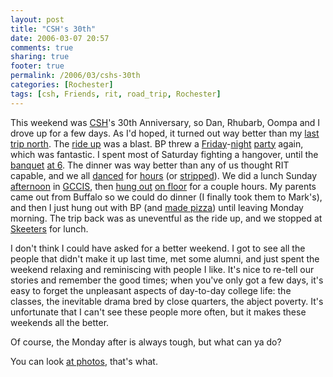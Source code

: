 ```yaml
---
layout: post
title: "CSH's 30th"
date: 2006-03-07 20:57
comments: true
sharing: true
footer: true
permalink: /2006/03/cshs-30th
categories: [Rochester]
tags: [csh, Friends, rit, road_trip, Rochester]
---
```

This weekend was <a href="http://www.csh.rit.edu">CSH</a>'s 30th Anniversary, so Dan, Rhubarb, Oompa and I drove up for a few days.  As I'd hoped, it turned out way better than my <a href="/2006/01/rock-star-road-trip-and-birthday-sorts">last trip north</a>.  The <a href="http://www.flickr.com/photos/brockli/109440395/in/set-72057594077356710/">ride up</a> was a blast.  BP threw a <a href="http://www.flickr.com/photos/brockli/109440621/in/set-72057594077356710/">Friday</a>-<a href="http://www.flickr.com/photos/brockli/109441190/in/set-72057594077356710/">night</a> <a href="http://www.flickr.com/photos/brockli/109441278/in/set-72057594077356710/">party</a> again, which was fantastic.  I spent most of Saturday fighting a hangover, until the <a href="http://www.flickr.com/photos/brockli/109441680/in/set-72057594077356710/">banquet</a> <a href="http://www.flickr.com/photos/brockli/109441829/in/set-72057594077356710/">at 6</a>.  The dinner was way better than any of us thought RIT capable, and we all <a href="http://www.flickr.com/photos/brockli/109441625/in/set-72057594077356710/">danced</a> for <a href="http://www.flickr.com/photos/brockli/109441653/in/set-72057594077356710/">hours</a> (or <a href="http://www.flickr.com/photos/brockli/109441774/in/set-72057594077356710/">stripped</a>).  We did a lunch Sunday <a href="http://www.flickr.com/photos/brockli/109441852/in/set-72057594077356710/">afternoon</a> in <a href="http://www.flickr.com/photos/brockli/109441905/in/set-72057594077356710/">GCCIS</a>, then <a href="http://www.flickr.com/photos/brockli/109441926/in/set-72057594077356710/">hung out</a> <a href="http://www.flickr.com/photos/brockli/109441992/in/set-72057594077356710/">on floor</a> for a couple hours.  My parents came out from Buffalo so we could do dinner (I finally took them to Mark's), and then I just hung out with BP (and <a href="http://www.flickr.com/photos/brockli/109442201/in/set-72057594077356710/">made pizza</a>) until leaving Monday morning.  The trip back was as uneventful as the ride up, and we stopped at <a href="http://www.flickr.com/photos/brockli/109442495/in/set-72057594077356710/">Skeeters</a> for lunch.

I don't think I could have asked for a better weekend.  I got to see all the people that didn't make it up last time, met some alumni, and just spent the weekend relaxing and reminiscing with people I like.  It's nice to re-tell our stories and remember the good times; when you've only got a few days, it's easy to forget the unpleasant aspects of day-to-day college life: the classes, the inevitable drama bred by close quarters, the abject poverty.  It's unfortunate that I can't see these people more often, but it makes these weekends all the better.

Of course, the Monday after is always tough, but what can ya do?

You can look <a href="http://www.flickr.com/photos/brockli/sets/72057594077356710/">at photos</a>, that's what.
